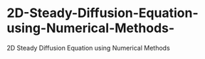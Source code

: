 # 2D-Steady-Diffusion-Equation-using-Numerical-Methods-
2D Steady Diffusion Equation using Numerical Methods              
